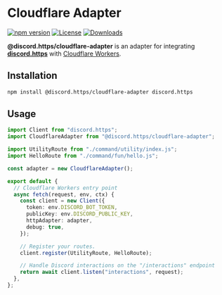# Cloudflare Adapter

[![npm version](https://img.shields.io/npm/v/@discord.https/cloudflare-adapter.svg)](https://www.npmjs.com/package/@discord.https/cloudflare-adapter)
[![License](https://img.shields.io/npm/l/@discord.https/cloudflare-adapter.svg)](LICENSE)
[![Downloads](https://img.shields.io/npm/dm/@discord.https/cloudflare-adapter.svg)](https://www.npmjs.com/package/@discord.https/cloudflare-adapter)

**@discord.https/cloudflare-adapter** is an adapter for integrating [**discord.https**](https://www.npmjs.com/package/discord.https) with [Cloudflare Workers](https://workers.cloudflare.com/).

## Installation

```bash
npm install @discord.https/cloudflare-adapter discord.https
```

## Usage

```typescript
import Client from "discord.https";
import CloudflareAdapter from "@discord.https/cloudflare-adapter";

import UtilityRoute from "./command/utility/index.js";
import HelloRoute from "./command/fun/hello.js";

const adapter = new CloudflareAdapter();

export default {
  // Cloudflare Workers entry point
  async fetch(request, env, ctx) {
    const client = new Client({
      token: env.DISCORD_BOT_TOKEN,
      publicKey: env.DISCORD_PUBLIC_KEY,
      httpAdapter: adapter,
      debug: true,
    });

    // Register your routes.
    client.register(UtilityRoute, HelloRoute);

    // Handle Discord interactions on the "/interactions" endpoint
    return await client.listen("interactions", request);
  },
};
```
